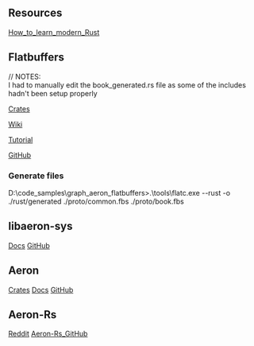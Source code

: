## Resources

[How_to_learn_modern_Rust](https://github.com/joaocarvalhoopen/How_to_learn_modern_Rust)

## Flatbuffers

// NOTES:  
   I had to manually edit the book_generated.rs file as some of the includes hadn't been setup properly

[Crates](https://crates.io/crates/flatbuffers)

[Wiki](https://flatbuffers.dev/flatbuffers_guide_use_rust.html)

[Tutorial](https://flatbuffers.dev/flatbuffers_guide_tutorial.html)

[GitHub](https://github.com/google/flatbuffers/tree/master/rust)

### Generate files

D:\code_samples\graph_aeron_flatbuffers>.\tools\flatc.exe --rust -o ./rust/generated ./proto/common.fbs ./proto/book.fbs

## libaeron-sys

[Docs](https://docs.rs/libaeron-sys/latest/libaeron_sys/)
[GitHub](https://github.com/bspeice/libaeron-sys)

## Aeron

[Crates](https://crates.io/crates/aeron)
[Docs](https://docs.rs/aeron/0.2.0/aeron/)
[GitHub](https://github.com/rafalpiotrowski/aeron-rs)

## Aeron-Rs

[Reddit](https://www.reddit.com/r/rust/comments/g1qrpb/aeronrs_efficient_reliable_udp_and_ipc_message/)
[Aeron-Rs_GitHub](https://github.com/UnitedTraders/aeron-rs)
